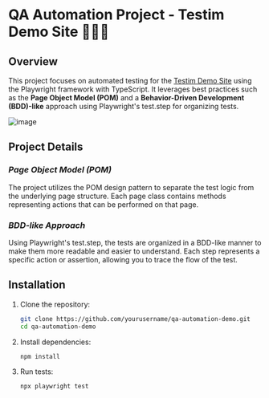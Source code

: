 # QA Automation Project - Testim Demo Site 👨‍🚀🚀

## Overview

This project focuses on automated testing for the [Testim Demo Site](https://demo.testim.io/) using the Playwright framework with TypeScript. It leverages best practices such as the **Page Object Model (POM)** and a **Behavior-Driven Development (BDD)-like** approach using Playwright's test.step for organizing tests.

![image](https://github.com/user-attachments/assets/c1720378-771b-4f8e-bf0a-feed21a9702b)

## Project Details

### _Page Object Model (POM)_

The project utilizes the POM design pattern to separate the test logic from the underlying page structure. Each page class contains methods representing actions that can be performed on that page.

### _BDD-like Approach_

Using Playwright's test.step, the tests are organized in a BDD-like manner to make them more readable and easier to understand. Each step represents a specific action or assertion, allowing you to trace the flow of the test.

## Installation

1. Clone the repository:

   ```bash
   git clone https://github.com/yourusername/qa-automation-demo.git
   cd qa-automation-demo
   ```

2. Install dependencies:

   ```bash
   npm install
   ```

3. Run tests:
   ```bash
   npx playwright test
   ```
